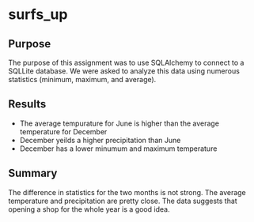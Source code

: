 # surfs_up

## Purpose
The purpose of this assignment was to use SQLAlchemy to connect to a SQLLite database. We were asked to analyze this data using numerous statistics (minimum, maximum, and average).
## Results
* The average tempurature for June is higher than the average temperature for December
* December yeilds a higher precipitation than June
* December has a lower minumum and maximum temperature
## Summary
The difference in statistics for the two months is not strong.  The average temperature and precipitation are pretty close.  The data suggests that opening a shop for the whole year is a good idea.
